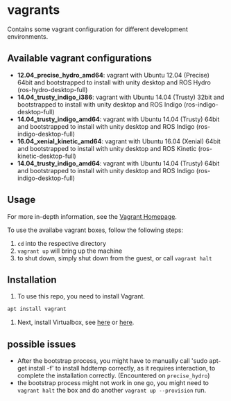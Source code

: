 # vagrants
Contains some vagrant configuration for different development environments.

## Available vagrant configurations
* **12.04_precise_hydro_amd64**: vagrant with Ubuntu 12.04 (Precise) 64bit and bootstrapped to install with unity desktop and ROS Hydro (ros-hydro-desktop-full)
* **14.04_trusty_indigo_i386**: vagrant with Ubuntu 14.04 (Trusty) 32bit and bootstrapped to install with unity desktop and ROS Indigo (ros-indigo-desktop-full)
* **14.04_trusty_indigo_amd64**: vagrant with Ubuntu 14.04 (Trusty) 64bit and bootstrapped to install with unity desktop and ROS Indigo (ros-indigo-desktop-full)
* **16.04_xenial_kinetic_amd64**: vagrant with Ubuntu 16.04 (Xenial) 64bit and bootstrapped to install with unity desktop and ROS Kinetic (ros-kinetic-desktop-full)
* **14.04_trusty_indigo_amd64**: vagrant with Ubuntu 14.04 (Trusty) 64bit and bootstrapped to install with unity desktop and ROS Indigo (ros-indigo-desktop-full)


## Usage
For more in-depth information, see the [Vagrant Homepage](https://www.vagrantup.com/).

To use the availabe vagrant boxes, follow the following steps:

1. `cd` into the respective directory
1. `vagrant up` will bring up the machine
1. to shut down, simply shut down from the guest, or call `vagrant halt`

## Installation
1. To use this repo, you need to install Vagrant.

  ```bash
  apt install vagrant
  ```

1. Next, install Virtualbox, see [here](https://www.virtualbox.org/wiki/Linux_Downloads) or [here](https://wiki.ubuntuusers.de/VirtualBox/Installation/).

## possible issues
- After the bootstrap process, you might have to manually call 'sudo apt-get install -f' to install hddtemp correctly, as it requires interaction, to complete the installation correctly. (Encountered on `precise_hydro`)
- the bootstrap process might not work in one go, you might need to `vagrant halt` the box and do another `vagrant up --provision` run.
